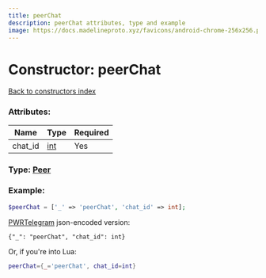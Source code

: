 ```yaml
---
title: peerChat
description: peerChat attributes, type and example
image: https://docs.madelineproto.xyz/favicons/android-chrome-256x256.png
---
```

# Constructor: peerChat  
[Back to constructors index](index.md)



### Attributes:

| Name     |    Type       | Required |
|----------|---------------|----------|
|chat\_id|[int](../types/int.md) | Yes|



### Type: [Peer](../types/Peer.md)


### Example:

```php
$peerChat = ['_' => 'peerChat', 'chat_id' => int];
```  

[PWRTelegram](https://pwrtelegram.xyz) json-encoded version:

```
{"_": "peerChat", "chat_id": int}
```


Or, if you're into Lua:

```lua
peerChat={_='peerChat', chat_id=int}

```


